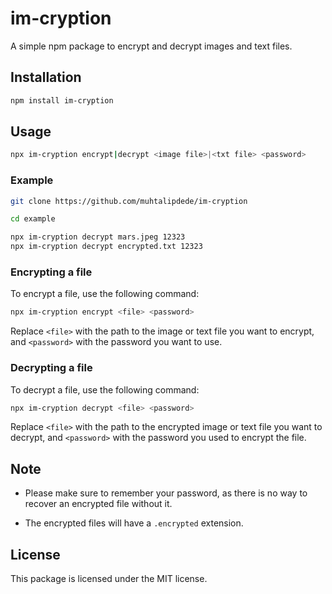 # im-cryption

A simple npm package to encrypt and decrypt images and text files.

## Installation

```bash
npm install im-cryption
```

## Usage

```bash
npx im-cryption encrypt|decrypt <image file>|<txt file> <password>
```

### Example

```bash
git clone https://github.com/muhtalipdede/im-cryption

cd example

npx im-cryption decrypt mars.jpeg 12323
npx im-cryption decrypt encrypted.txt 12323
```

### Encrypting a file

To encrypt a file, use the following command:

```bash
npx im-cryption encrypt <file> <password>
```

Replace `<file>` with the path to the image or text file you want to encrypt, and `<password>` with the password you want to use.

### Decrypting a file

To decrypt a file, use the following command:

```bash
npx im-cryption decrypt <file> <password>
```

Replace `<file>` with the path to the encrypted image or text file you want to decrypt, and `<password>` with the password you used to encrypt the file.

## Note

- Please make sure to remember your password, as there is no way to recover an encrypted file without it.

- The encrypted files will have a `.encrypted` extension.

## License

This package is licensed under the MIT license.
